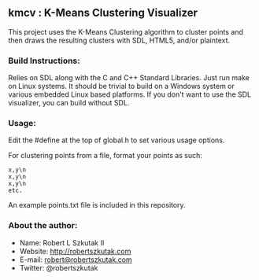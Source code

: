 kmcv : K-Means Clustering Visualizer
------------------------------------------------------------------------------------

This project uses the K-Means Clustering algorithm to cluster points and then draws the resulting clusters with SDL, HTML5, and/or plaintext.

### Build Instructions:

Relies on SDL along with the C and C++ Standard Libraries. Just run make on Linux systems. It should be trivial to build on a Windows system or various embedded Linux based  platforms. If you don't want to use the SDL visualizer, you can build without SDL.

### Usage:

Edit the #define at the top of global.h to set various usage options.

For clustering points from a file, format your points as such:

    x,y\n
    x,y\n
    x,y\n
    etc.

An example points.txt file is included in this repository.

### About the author:
* Name: Robert L Szkutak II
* Website: http://robertszkutak.com
* E-mail: robert@robertszkutak.com
* Twitter: @robertszkutak

